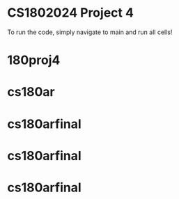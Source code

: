 # CS1802024 Project 4

To run the code, simply navigate to main and run all cells!
# 180proj4
# cs180ar
# cs180arfinal
# cs180arfinal
# cs180arfinal
